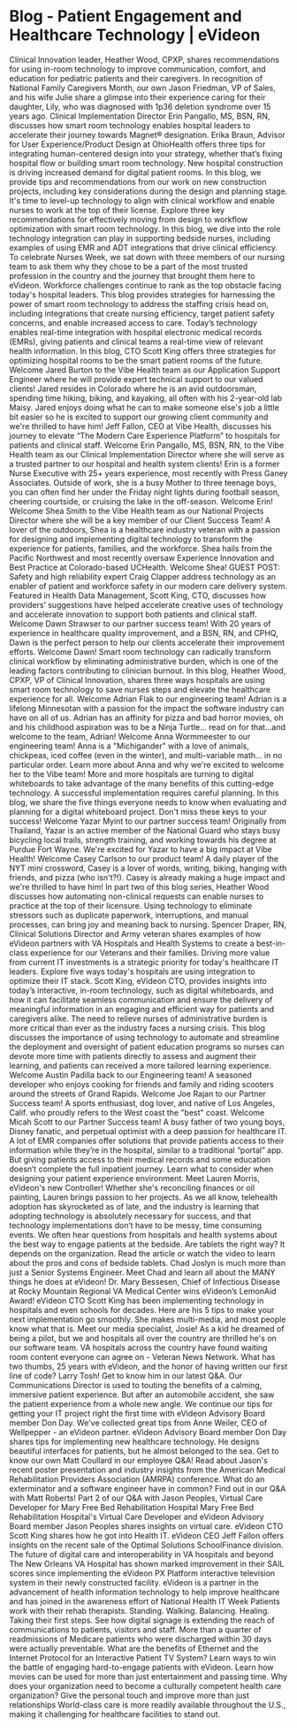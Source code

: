 # Blog - Patient Engagement and Healthcare Technology | eVideon

Clinical Innovation leader, Heather Wood, CPXP, shares recommendations for using in-room technology to improve communication, comfort, and education for pediatric patients and their caregivers.
In recognition of National Family Caregivers Month, our own Jason Friedman, VP of Sales, and his wife Julie share a glimpse into their experience caring for their daughter, Lily, who was diagnosed with 1p36 deletion syndrome over 15 years ago.
Clinical Implementation Director Erin Pangallo, MS, BSN, RN, discusses how smart room technology enables hospital leaders to accelerate their journey towards Magnet® designation.
Erika Braun, Advisor for User Experience/Product Design at OhioHealth offers three tips for integrating human-centered design into your strategy, whether that’s fixing hospital flow or building smart room technology.
New hospital construction is driving increased demand for digital patient rooms. In this blog, we provide tips and recommendations from our work on new construction projects, including key considerations during the design and planning stage.
It's time to level-up technology to align with clinical workflow and enable nurses to work at the top of their license. Explore three key recommendations for effectively moving from design to workflow optimization with smart room technology.
In this blog, we dive into the role technology integration can play in supporting bedside nurses, including examples of using EMR and ADT integrations that drive clinical efficiency.
To celebrate Nurses Week, we sat down with three members of our nursing team to ask them why they chose to be a part of the most trusted profession in the country and the journey that brought them here to eVideon.
Workforce challenges continue to rank as the top obstacle facing today's hospital leaders. This blog provides strategies for harnessing the power of smart room technology to address the staffing crisis head on, including integrations that create nursing efficiency, target patient safety concerns, and enable increased access to care.
Today’s technology enables real-time integration with hospital electronic medical records (EMRs), giving patients and clinical teams a real-time view of relevant health information. In this blog, CTO Scott King offers three strategies for optimizing hospital rooms to be the smart patient rooms of the future.
Welcome Jared Burton to the Vibe Health team as our Application Support Engineer where he will provide expert technical support to our valued clients! Jared resides in Colorado where he is an avid outdoorsman, spending time hiking, biking, and kayaking, all often with his 2-year-old lab Maisy. Jared enjoys doing what he can to make someone else's job a little bit easier so he is excited to support our growing client community and we're thrilled to have him!
Jeff Fallon, CEO at Vibe Health, discusses his journey to elevate “The Modern Care Experience Platform” to hospitals for patients and clinical staff.
Welcome Erin Pangallo, MS, BSN, RN, to the Vibe Health team as our Clinical Implementation Director where she will serve as a trusted partner to our hospital and health system clients! Erin is a former Nurse Executive with 25+ years experience, most recently with Press Ganey Associates. Outside of work, she is a busy Mother to three teenage boys, you can often find her under the Friday night lights during football season, cheering courtside, or cruising the lake in the off-season. Welcome Erin!
Welcome Shea Smith to the Vibe Health team as our National Projects Director where she will be a key member of our Client Success Team! A lover of the outdoors, Shea is a healthcare industry veteran with a passion for designing and implementing digital technology to transform the experience for patients, families, and the workforce. Shea hails from the Pacific Northwest and most recently oversaw Experience Innovation and Best Practice at Colorado-based UCHealth. Welcome Shea!
GUEST POST: Safety and high reliability expert Craig Clapper address technology as an enabler of patient and workforce safety in our modern care delivery system.
Featured in Health Data Management, Scott King, CTO, discusses how providers’ suggestions have helped accelerate creative uses of technology and accelerate innovation to support both patients and clinical staff.
Welcome Dawn Strawser to our partner success team! With 20 years of experience in healthcare quality improvement, and a BSN, RN, and CPHQ, Dawn is the perfect person to help our clients accelerate their improvement efforts. Welcome Dawn!
Smart room technology can radically transform clinical workflow by eliminating administrative burden, which is one of the leading factors contributing to clinician burnout. In this blog, Heather Wood, CPXP, VP of Clinical Innovation, shares three ways hospitals are using smart room technology to save nurses steps and elevate the healthcare experience for all.
Welcome Adrian Flak to our engineering team! Adrian is a lifelong Minnesotan with a passion for the impact the software industry can have on all of us. Adrian has an affinity for pizza and bad horror movies, oh and his childhood aspiration was to be a Ninja Turtle... read on for that...and welcome to the team, Adrian!
Welcome Anna Wormmeester to our engineering team! Anna is a "Michigander" with a love of animals, chickpeas, iced coffee (even in the winter), and multi-variable math... in no particular order. Learn more about Anna and why we're excited to welcome her to the Vibe team!
More and more hospitals are turning to digital whiteboards to take advantage of the many benefits of this cutting-edge technology. A successful implementation requires careful planning. In this blog, we share the five things everyone needs to know when evaluating and planning for a digital whiteboard project. Don't miss these keys to your success!
Welcome Yazar Myint to our partner success team! Originally from Thailand, Yazar is an active member of the National Guard who stays busy bicycling local trails, strength training, and working towards his degree at Purdue Fort Wayne. We're excited for Yazar to have a big impact at Vibe Health!
Welcome Casey Carlson to our product team! A daily player of the NYT mini crossword, Casey is a lover of words, writing, biking, hanging with friends, and pizza (who isn't?!). Casey is already making a huge impact and we're thrilled to have him!
In part two of this blog series, Heather Wood discusses how automating non-clinical requests can enable nurses to practice at the top of their licensure. Using technology to eliminate stressors such as duplicate paperwork, interruptions, and manual processes, can bring joy and meaning back to nursing.
Spencer Draper, RN, Clinical Solutions Director and Army veteran shares examples of how eVideon partners with VA Hospitals and Health Systems to create a best-in-class experience for our Veterans and their families.
Driving more value from current IT investments is a strategic priority for today's healthcare IT leaders. Explore five ways today's hospitals are using integration to optimize their IT stack.
Scott King, eVideon CTO, provides insights into today’s interactive, in-room technology, such as digital whiteboards, and how it can facilitate seamless communication and ensure the delivery of meaningful information in an engaging and efficient way for patients and caregivers alike.
The need to relieve nurses of administrative burden is more critical than ever as the industry faces a nursing crisis. This blog discusses the importance of using technology to automate and streamline the deployment and oversight of patient education programs so nurses can devote more time with patients directly to assess and augment their learning, and patients can received a more tailored learning experience.
Welcome Austin Padilla back to our Engineering team! A seasoned developer who enjoys cooking for friends and family and riding scooters around the streets of Grand Rapids.
Welcome Joe Rajan to our Partner Success team! A sports enthusiast, dog lover, and native of Los Angeles, Calif. who proudly refers to the West coast the "best" coast.
Welcome Micah Scott to our Partner Success team! A busy father of two young boys, Disney fanatic, and perpetual optimist with a deep passion for healthcare IT.
A lot of EMR companies offer solutions that provide patients access to their information while they’re in the hospital, similar to a traditional “portal” app. But giving patients access to their medical records and some education doesn’t complete the full inpatient journey. Learn what to consider when designing your patient experience environment.
Meet Lauren Morris, eVideon's new Controller! Whether she's reconciling finances or oil painting, Lauren brings passion to her projects.
As we all know, telehealth adoption has skyrocketed as of late, and the industry is learning that adopting technology is absolutely necessary for success, and that technology implementations don’t have to be messy, time consuming events.
We often hear questions from hospitals and health systems about the best way to engage patients at the bedside. Are tablets the right way? It depends on the organization. Read the article or watch the video to learn about the pros and cons of bedside tablets.
Chad Joslyn is much more than just a Senior Systems Engineer. Meet Chad and learn all about the MANY things he does at eVideon!
Dr. Mary Bessesen, Chief of Infectious Disease at Rocky Mountain Regional VA Medical Center wins eVideon’s LemonAid Award!
eVideon CTO Scott King has been implementing technology in hospitals and even schools for decades. Here are his 5 tips to make your next implementation go smoothly.
She makes multi-media, and most people know what that is. Meet our media specialist, Josie!
As a kid he dreamed of being a pilot, but we and hospitals all over the country are thrilled he's on our software team.
VA hospitals across the country have found waiting room content everyone can agree on - Veteran News Network.
What has two thumbs, 25 years with eVideon, and the honor of having written our first line of code? Larry Tosh! Get to know him in our latest Q&A.
Our Communications Director is used to touting the benefits of a calming, immersive patient experience. But after an automobile accident, she saw the patient experience from a whole new angle.
We continue our tips for getting your IT project right the first time with eVideon Advisory Board member Don Day.
We've collected great tips from Anne Weiler, CEO of Wellpepper - an eVideon partner.
eVideon Advisory Board member Don Day shares tips for implementing new healthcare technology.
He designs beautiful interfaces for patients, but he almost belonged to the sea. Get to know our own Matt Coullard in our employee Q&A!
Read about Jason's recent poster presentation and industry insights from the American Medical Rehabilitation Providers Association (AMRPA) conference.
What do an exterminator and a software engineer have in common? Find out in our Q&A with Matt Roberts!
Part 2 of our Q&A with Jason Peoples, Virtual Care Developer for Mary Free Bed Rehabilitation Hospital
Mary Free Bed Rehabilitation Hospital's Virtual Care Developer and eVideon Advisory Board member Jason Peoples shares insights on virtual care.
eVideon CTO Scott King shares how he got into Health IT.
eVideon CEO Jeff Fallon offers insights on the recent sale of the Optimal Solutions SchoolFinance division.
The future of digital care and interoperability in VA hospitals and beyond
The New Orleans VA Hospital has shown marked improvement in their SAIL scores since implementing the eVideon PX Platform interactive television system in their newly constructed facility.
eVideon is a partner in the advancement of health information technology to help improve healthcare and has joined in the awareness effort of National Health IT Week
Patients work with their rehab therapists. Standing. Walking. Balancing. Healing. Taking their first steps.
See how digital signage is extending the reach of communications to patients, visitors and staff.
More than a quarter of readmissions of Medicare patients who were discharged within 30 days were actually preventable.
What are the benefits of Ethernet and the Internet Protocol for an Interactive Patient TV System?
Learn ways to win the battle of engaging hard-to-engage patients with eVideon.
Learn how movies can be used for more than just entertainment and passing time.
Why does your organization need to become a culturally competent health care organization?
Give the personal touch and improve more than just relationships
World-class care is more readily available throughout the U.S., making it challenging for healthcare facilities to stand out.